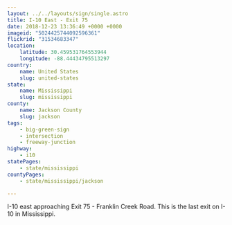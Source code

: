 ```yaml
---
layout: ../../layouts/sign/single.astro
title: I-10 East - Exit 75
date: 2018-12-23 13:36:49 +0000 +0000
imageid: "5024425744092596361"
flickrid: "31534683347"
location:
    latitude: 30.459531764553944
    longitude: -88.44434795513297
country:
    name: United States
    slug: united-states
state:
    name: Mississippi
    slug: mississippi
county:
    name: Jackson County
    slug: jackson
tags:
    - big-green-sign
    - intersection
    - freeway-junction
highway:
    - i10
statePages:
    - state/mississippi
countyPages:
    - state/mississippi/jackson

---
```

I-10 east approaching Exit 75 - Franklin Creek Road.  This is the last exit on I-10 in Mississippi.